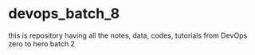 # devops_batch_8
this is repository having all the notes, data, codes, tutorials from DevOps zero to hero batch 2
